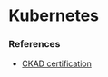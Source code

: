 # Kubernetes



### References

- [CKAD certification](https://training.linuxfoundation.org/certification/certified-kubernetes-application-developer-ckad/?code=0Z8KowhDCF2NK4Hkcd9hm9tAORl2uv9Yzx3Cz822FpMgP&state=QlFkM283N29oaTlJUXVSTlIzV3E5RmptQVpnR3BiaHpjZ2xLbVBNZjJoRw%3D%3D)
